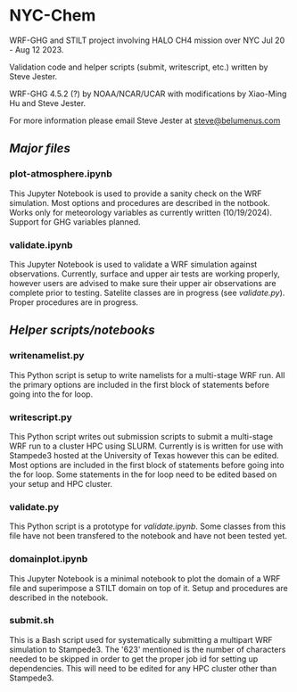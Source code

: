 # **NYC-Chem**

WRF-GHG and STILT project involving HALO CH4 mission over NYC Jul 20 - Aug 12 2023.

Validation code and helper scripts (submit, writescript, etc.) written by Steve Jester.

WRF-GHG 4.5.2 (?) by NOAA/NCAR/UCAR with modifications by Xiao-Ming Hu and Steve Jester.

For more information please email Steve Jester at steve@belumenus.com

## *Major files*

### plot-atmosphere.ipynb

This Jupyter Notebook is used to provide a sanity check on the WRF simulation. Most options and procedures are described in the notbook. Works only for meteorology variables as currently written (10/19/2024). Support for GHG variables planned.

### validate.ipynb

This Jupyter Notebook is used to validate a WRF simulation against observations. Currently, surface and upper air tests are working properly, however users are advised to make sure their upper air observations are complete prior to testing. Satelite classes are in progress (see *validate.py*). Proper procedures are in progress.

## *Helper scripts/notebooks*

### writenamelist.py

This Python script is setup to write namelists for a multi-stage WRF run. All the primary options are included in the first block of statements before going into the for loop.

### writescript.py

This Python script writes out submission scripts to submit a multi-stage WRF run to a cluster HPC using SLURM. Currently is is written for use with Stampede3 hosted at the University of Texas however this can be edited. Most options are included in the first block of statements before going into the for loop. Some statements in the for loop need to be edited based on your setup and HPC cluster.

### validate.py

This Python script is a prototype for *validate.ipynb*. Some classes from this file have not been transfered to the notebook and have not been tested yet.

### domainplot.ipynb

This Jupyter Notebook is a minimal notebook to plot the domain of a WRF file and superimpose a STILT domain on top of it. Setup and procedures are described in the notebook.

### submit.sh

This is a Bash script used for systematically submitting a multipart WRF simulation to Stampede3. The '623' mentioned is the number of characters needed to be skipped in order to get the proper job id for setting up dependencies. This will need to be edited for any HPC cluster other than Stampede3.